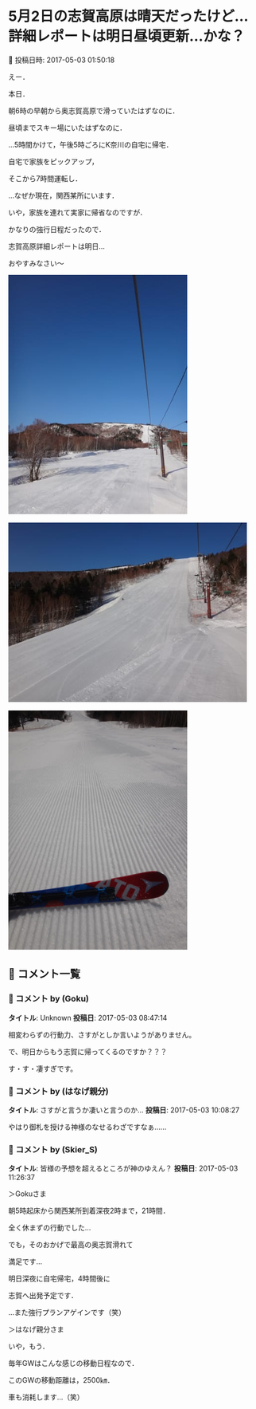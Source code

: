 # 5月2日の志賀高原は晴天だったけど…詳細レポートは明日昼頃更新…かな？

📅 投稿日時: 2017-05-03 01:50:18

えー．


本日．


朝6時の早朝から奥志賀高原で滑っていたはずなのに．


昼頃までスキー場にいたはずなのに．


…5時間かけて，午後5時ごろにK奈川の自宅に帰宅．


自宅で家族をピックアップ，


そこから7時間運転し．


…なぜか現在，関西某所にいます．





いや，家族を連れて実家に帰省なのですが．


かなりの強行日程だったので．


志賀高原詳細レポートは明日…





おやすみなさい～




![51bbdc926d7cdbe553d29eb812096767.jpg](images/51bbdc926d7cdbe553d29eb812096767.jpg)









![d583b1915b65b53fc88882247792e088.jpg](images/d583b1915b65b53fc88882247792e088.jpg)









![429ec380ea7f7d9cf7dfce1d4dd9f01c.jpg](images/429ec380ea7f7d9cf7dfce1d4dd9f01c.jpg)

## 💬 コメント一覧

### 💬 コメント by (Goku)
**タイトル**: Unknown
**投稿日**: 2017-05-03 08:47:14

相変わらずの行動力、さすがとしか言いようがありません。

で、明日からもう志賀に帰ってくるのですか？？？



す・す・凄すぎです。

### 💬 コメント by (はなげ親分)
**タイトル**: さすがと言うか凄いと言うのか…
**投稿日**: 2017-05-03 10:08:27

やはり御札を授ける神様のなせるわざですなぁ……

### 💬 コメント by (Skier_S)
**タイトル**: 皆様の予想を超えるところが神のゆえん？
**投稿日**: 2017-05-03 11:26:37

＞Gokuさま

朝5時起床から関西某所到着深夜2時まで，21時間．

全く休まずの行動でした…

でも，そのおかげで最高の奥志賀滑れて

満足です…

明日深夜に自宅帰宅，4時間後に

志賀へ出発予定です．

…また強行プランアゲインです（笑）



＞はなげ親分さま

いや，もう．

毎年GWはこんな感じの移動日程なので．

このGWの移動距離は，2500㎞．

車も消耗します…（笑）

